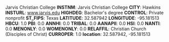 
Jarvis Christian College
**INSTNM**: Jarvis Christian College 
**CITY**: Hawkins 
**INSTURL**: www.jarvis.edu 
**HIGHDEG**: Bachelor's degree 
**CONTROL**: Private nonprofit 
**ST_FIPS**: Texas 
**LATITUDE**: 32.587942 
**LONGITUDE**: -95.181513 
**HBCU**: 1.0 
**PBI**: 0.0 
**ANNHI**: 0.0 
**TRIBAL**: 0.0 
**AANAPII**: 0.0 
**HSI**: 0.0 
**NANTI**: 0.0 
**MENONLY**: 0.0 
**WOMENONLY**: 0.0 
**RELAFFIL**: Christian Church (Disciples of Christ) 
**CURROPER**: 1.0 
**location**: 32.587942, -95.181513 